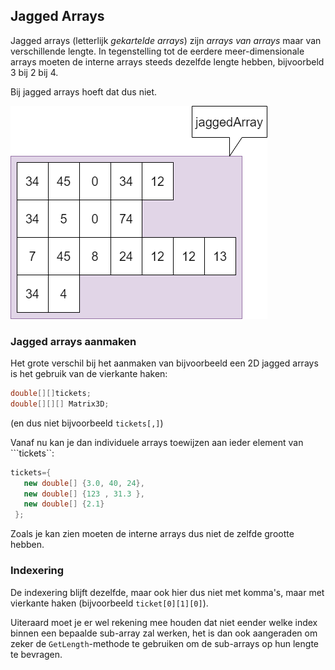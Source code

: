 ## Jagged Arrays

Jagged arrays (letterlijk *gekartelde arrays*) zijn *arrays van arrays* maar van verschillende lengte.
In tegenstelling tot de eerdere meer-dimensionale arrays moeten de interne arrays steeds dezelfde lengte hebben, bijvoorbeld 3 bij 2 bij 4.

Bij jagged arrays hoeft dat dus niet.

![Voorbeeld van een jagged array](../assets/5_arrays/jaggedt.png)

### Jagged arrays aanmaken

Het grote verschil bij het aanmaken van bijvoorbeeld een 2D jagged arrays is het gebruik van de vierkante haken:

```java
double[][]tickets;
double[][][] Matrix3D;
```

(en dus niet bijvoorbeeld ``tickets[,]``)

Vanaf nu kan je dan individuele arrays toewijzen aan ieder element van ```tickets``:

```java
tickets={
   new double[] {3.0, 40, 24},
   new double[] {123 , 31.3 },
   new double[] {2.1}
 };

```

Zoals je kan zien moeten de interne arrays dus niet de zelfde grootte hebben.

### Indexering

De indexering blijft dezelfde, maar ook hier dus niet met komma's, maar met vierkante haken (bijvoorbeeld ``ticket[0][1][0]``).

Uiteraard moet je er wel rekening mee houden dat niet eender welke index binnen een bepaalde sub-array zal werken, het is dan ook aangeraden om zeker de ``GetLength``-methode te gebruiken om de sub-arrays op hun lengte te bevragen.